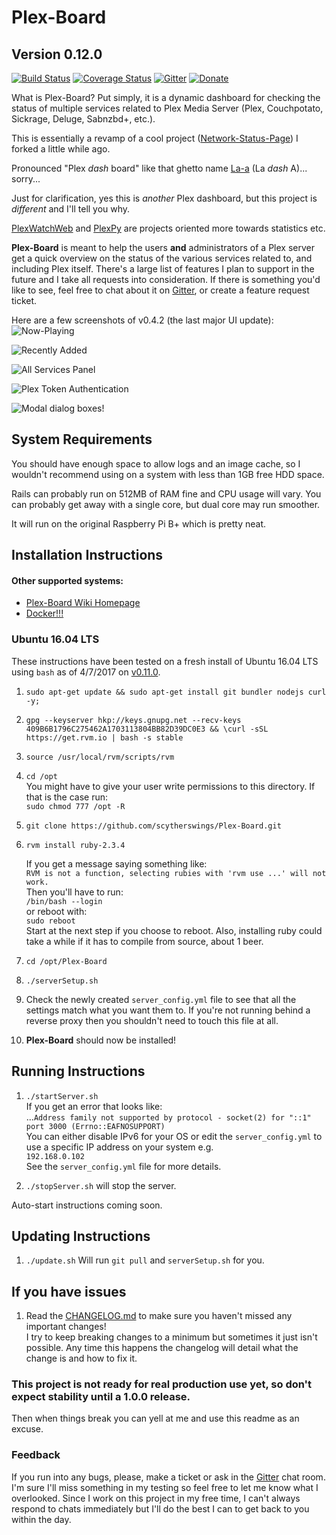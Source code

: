 # Plex-Board
## Version 0.12.0


[![Build Status](https://travis-ci.org/scytherswings/Plex-Board.svg?branch=master)](https://travis-ci.org/scytherswings/Plex-Board)
[![Coverage Status](https://coveralls.io/repos/scytherswings/Plex-Board/badge.svg?branch=master&service=github)](https://coveralls.io/github/scytherswings/Plex-Board?branch=master)
[![Gitter](https://badges.gitter.im/scytherswings/Plex-Board.svg)](https://gitter.im/scytherswings/Plex-Board?utm_source=badge&utm_medium=badge&utm_campaign=pr-badge)
[![Donate](https://img.shields.io/badge/Donate-PayPal-green.svg)](https://www.paypal.com/cgi-bin/webscr?cmd=_s-xclick&hosted_button_id=B6MNRRPVZ34TN)

What is Plex-Board? Put simply, it is a dynamic dashboard for checking the status of multiple services related 
to Plex Media Server (Plex, Couchpotato, Sickrage, Deluge, Sabnzbd+, etc.).

This is essentially a revamp of a cool project ([Network-Status-Page](https://github.com/scytherswings/Network-Status-Page)) I forked a little while ago.

Pronounced "Plex *dash* board" like that ghetto name [La-a](http://www.urbandictionary.com/define.php?term=la-a) (La *dash* A)... sorry...

Just for clarification, yes this is _another_ Plex dashboard, but this project is _different_ and I'll tell you why.

[PlexWatchWeb](https://github.com/ecleese/plexWatchWeb) and [PlexPy](https://github.com/JonnyWong16/plexpy) 
are projects oriented more towards statistics etc.

__Plex-Board__ is meant to help the users **and** administrators of a Plex server get a quick overview on the 
status of the various services related to, and including Plex itself.
There's a large list of features I plan to support in the future and I take all requests into consideration. 
If there is something you'd like to see, feel free to chat about it on 
[Gitter](https://gitter.im/scytherswings/Plex-Board?utm_source=share-link&utm_medium=link&utm_campaign=share-link), or create a feature request ticket.


Here are a few screenshots of v0.4.2 (the last major UI update):
![Now-Playing](http://i.imgur.com/WjyXjMv.png)

![Recently Added](http://i.imgur.com/C0ZEvvW.png)

![All Services Panel](http://i.imgur.com/MdRkfZJ.png)

![Plex Token Authentication](http://i.imgur.com/xw2GfUR.png)

![Modal dialog boxes!](http://i.imgur.com/BBDeol0.png)

## System Requirements

You should have enough space to allow logs and an image cache, so I wouldn't recommend using on a system with less than 1GB free HDD space.

Rails can probably run on 512MB of RAM fine and CPU usage will vary. You can probably get away with a single core, but dual core may run smoother.

It will run on the original Raspberry Pi B+ which is pretty neat.


## Installation Instructions

#### Other supported systems:

* [Plex-Board Wiki Homepage](https://github.com/scytherswings/Plex-Board/wiki)
* [Docker!!!](https://github.com/scytherswings/Plex-Board/wiki/Plex-Board-Docker-Installation-Guide)

### Ubuntu 16.04 LTS

These instructions have been tested on a fresh install of Ubuntu 16.04 LTS using `bash` as of 4/7/2017 on 
[v0.11.0](https://github.com/scytherswings/Plex-Board/releases/tag/v0.11.0).

1. `sudo apt-get update && sudo apt-get install git bundler nodejs curl -y;`

2. `gpg --keyserver hkp://keys.gnupg.net --recv-keys 409B6B1796C275462A1703113804BB82D39DC0E3 &&
\curl -sSL https://get.rvm.io | bash -s stable`

3. `source /usr/local/rvm/scripts/rvm`

4. `cd /opt` \
You might have to give your user write permissions to this directory.
 If that is the case run: \
 `sudo chmod 777 /opt -R`

5. `git clone https://github.com/scytherswings/Plex-Board.git`

6. `rvm install ruby-2.3.4` 

    If you get a message saying something like: \
    `RVM is not a function, selecting rubies with 'rvm use ...' will not work.` \
    Then you'll have to run: \
    `/bin/bash --login` \
    or reboot with: \
    `sudo reboot` \
    Start at the next step if you choose to reboot.
    Also, installing ruby could take a while if it has to compile from source, about 1 beer.

7. `cd /opt/Plex-Board`

8. `./serverSetup.sh`

9. Check the newly created `server_config.yml` file to see that all the settings match what you want them to.
If you're not running behind a reverse proxy then you shouldn't need to touch this file at all.

10. __Plex-Board__ should now be installed!

## Running Instructions

1. `./startServer.sh` \
    If you get an error that looks like:\
    ...`Address family not supported by protocol - socket(2) for "::1" port 3000 (Errno::EAFNOSUPPORT)`\
    You can either disable IPv6 for your OS or edit the `server_config.yml` to use a specific IP address on your system e.g. \
    `192.168.0.102` \
    See the `server_config.yml` file for more details. 
    
2. `./stopServer.sh` will stop the server.


Auto-start instructions coming soon.

## Updating Instructions

1. `./update.sh` Will run `git pull` and `serverSetup.sh` for you.


## If you have issues
1. Read the [CHANGELOG.md](CHANGELOG.md) to make sure you haven't missed any important changes! \
   I try to keep breaking changes to a minimum but sometimes it just isn't possible.
   Any time this happens the changelog will detail what the change is and how to fix it.

### This project is not ready for real production use yet, so don't expect stability until a 1.0.0 release.
Then when things break you can yell at me and use this readme as an excuse.

### Feedback
If you run into any bugs, please, make a ticket or ask in the 
[Gitter](https://gitter.im/scytherswings/Plex-Board?utm_source=share-link&utm_medium=link&utm_campaign=share-link)
chat room. 
I'm sure I'll miss something in my testing so feel free to let me know what I overlooked. 
Since I work on this project in my free time, I can't always respond to chats immediately but I'll do the best I can to get back to you within the day.
